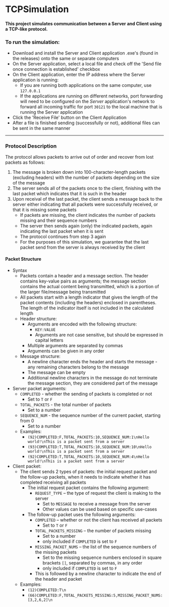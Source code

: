 # TCPSimulation

#### This project simulates communication between a Server and Client using a TCP-like protocol. 

### To run the simulation:
-   Download and install the Server and Client application .exe's (found in the releases) onto the same or separate computers
-   On the Server application, select a local file and check off the 'Send file once connection is established' checkbox
-   On the Client application, enter the IP address where the Server application is running:
    -   If you are running both applications on the same computer, use `127.0.0.1`
    -   If the applications are running on different networks, port forwarding will need to be configured on the *Server* application's network to forward all incoming traffic for port `30121` to the local machine that is running the Server application
-   Click the 'Receive File' button on the Client Application
-   After a file is finished sending (successfully or not), additional files can be sent in the same manner

***

### Protocol Description
The protocol allows packets to arrive out of order and recover from lost packets as follows:
1.  The message is broken down into 100-character-length packets (excluding headers) with the number of packets depending on the size of the message
2.  The server sends all of the packets once to the client, finishing with the last packet which indicates that it is such in the header
3.  Upon receival of the last packet, the client sends a message back to the server either indicating that all packets were successfully received, or that it is missing some packets
    -  If packets are missing, the client indicates the number of packets missing and their sequence numbers
    -  The server then sends again (only) the indicated packets, again indicating the last packet when it is sent
    -  The protocol continues from step 3 again
    -  For the purposes of this simulation, we guarantee that the last packet send from the server is always received by the client

#### Packet Structure
-   Syntax
    -   Packets contain a header and a message section. The header contains key-value pairs as arguments; the message section contains the actual content being transmitted, which is a portion of the larger file/message being transmitted
    -   All packets start with a length indicator that gives the length of the packet contents (including the headers) enclosed in parentheses. The length of the indicator itself is not included in the calculated length
    -   Header structure:
        -   Arguments are encoded with the following structure:
            -   `KEY:VALUE`
            -   Arguments are not case sensitive, but should be expressed in capital letters
        -   Multiple arguments are separated by commas
        -   Arguments can be given in any order
    -   Message structure:
        -   A newline character ends the header and starts the message - any remaining characters belong to the message
        -   The message can be empty
        -   Additional newline characters in the message do not terminate the message section, they are considered part of the message
-   Server packet arguments:
    -   `COMPLETED` - whether the sending of packets is completed or not
        -   Set to `T` or `F`
    -   `TOTAL_PACKETS` - the total number of packets
        -   Set to a number
    -   `SEQUENCE_NUM` - the sequence number of the current packet, starting from 0
        -   Set to a number
    -   Examples:
        -   `(92)COMPLETED:F,TOTAL_PACKETS:10,SEQUENCE_NUM:1\nHello world!\nThis is a packet sent from a server`
        -   `(93)COMPLETED:T,TOTAL_PACKETS:10,SEQUENCE_NUM:10\nHello world!\nThis is a packet sent from a server`
        -   `(92)COMPLETED:T,TOTAL_PACKETS:10,SEQUENCE_NUM:4\nHello world!\nThis is a packet sent from a server`
-   Client packet:
    -   The client sends 2 types of packets: the initial request packet and the follow-up packets, when it needs to indicate whether it has completed receiving all packets
        -   The initial request packet contains the following argument:
            -   `REQUEST_TYPE` – the type of request the client is making to the server
                -   Set to `MESSAGE` to receive a message from the server
                -   Other values can be used based on specific use-cases
        -   The follow-up packet uses the following arguments:
            -   `COMPLETED` – whether or not the client has received all packets
                -   Set to `T` or `F`
            -   `TOTAL_PACKETS_MISSING` – the number of packets missing
                -   Set to a number
                -   only included if `COMPLETED` is set to `F`
            -   `MISSING_PACKET_NUMS` – the list of the sequence numbers of the missing packets
                -   Set to the missing sequence numbers enclosed in square brackets `[]`, separated by commas, in any order
                -   only included if `COMPLETED` is set to `F`
            -   This is followed by a newline character to indicate the end of the header and packet
    -   Examples:
        -   `(12)COMPLETED:T\n`
        -   `(66)COMPLETED:F,TOTAL_PACKETS_MISSING:5,MISSING_PACKET_NUMS:[3,2,6,2]\n`
